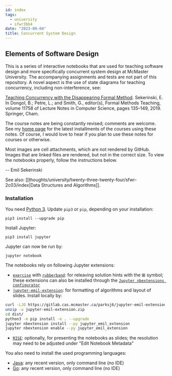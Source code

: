 ```yaml
---
id: index
tags:
  - university
  - sfwr3bb4
date: "2023-09-04"
title: Concurrent System Design
---
```


## Elements of Software Design

This is a series of interactive notebooks that are used for teaching software design and more specifically concurrent system design at McMaster University. The accompanying assignments and tests are not part of this repository. A novel aspect is the use of state diagrams for teaching concurrency, including non-interference, see:

[Teaching Concurrency with the Disappearing Formal Method](http://doi.org/10.1007/978-3-030-32441-4_9). Sekerinski, E. In Dongol, B.; Petre, L.; and Smith, G., editor(s), Formal Methods Teaching, volume 11758 of Lecture Notes in Computer Science, pages 135–149, 2019. Springer, Cham.

The course notes are being constantly revised; comments are welcome. See my [home page](http://www.cas.mcmaster.ca/~emil/) for the latest installments of the courses using these notes. Of course, I would love to hear if you plan to use these notes for courses or otherwise.

Most images are cell attachments, which are not rendered by GitHub. Images that are linked files are rendered, but not in the correct size. To view the notebooks properly, follow the instructions below.

-- Emil Sekerinski


See also: [[thoughts/university/twenty-three-twenty-four/sfwr-2c03/index|Data Structures and Algorithms]].

### Installation

You need [Python 3](https://www.python.org/downloads/). Update `pip3` or `pip`, depending on your installation:

    pip3 install --upgrade pip

Install Jupyter:

    pip3 install jupyter

Jupyter can now be run by:

    jupyter notebook

The notebooks rely on following Jupyter extensions:

- [`exercise`](https://jupyter-contrib-nbextensions.readthedocs.io/en/latest/nbextensions/exercise/readme.html) with [`rubberband`](https://jupyter-contrib-nbextensions.readthedocs.io/en/latest/nbextensions/rubberband/readme.html): for releaving solution hints with the ⊞ symbol; these extensions can also be installed through the [`Jupyter nbextensions configurator`](https://github.com/ipython-contrib/jupyter_contrib_nbextensions)
- [`jupyter-emil-extension`](https://gitlab.cas.mcmaster.ca/parksj6/jupyter-se3bb4-extension): for formatting of algorithms and layout of slides. Install locally by:

```sh
curl -LJO https://gitlab.cas.mcmaster.ca/parksj6/jupyter-emil-extension/-/jobs/artifacts/master/download?job=build
unzip -a jupyter-emil-extension.zip
cd dist/
python3 -m pip install -e . --upgrade
jupyter nbextension install --py jupyter_emil_extension
jupyter nbextension enable --py jupyter_emil_extension
```

- [`RISE`](https://github.com/damianavila/RISE): optionally, for presenting the notebooks as slides; the resolution may need to be adjusted under "Edit Notebook Metadata"

You also need to install the used programming languages:

- [Java](https://java.com/en/download/): any recent version, only command line (no IDE)
- [Go](https://golang.org/dl/): any recent version, only command line (no IDE)
